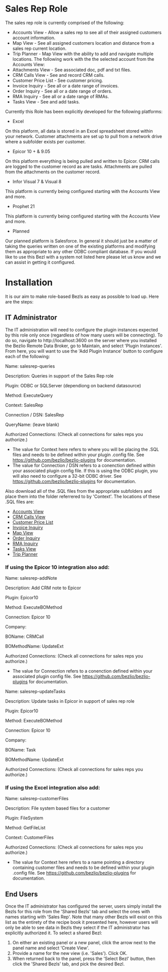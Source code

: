 # Sales Rep Role

The sales rep role is currently comprised of the following:

* Accounts View - Allow a sales rep to see all of their assigned customers account information.
* Map View - See all assigned customers location and distance from a sales rep current location.
* Trip Planner - Map View with the ability to add and navigate multiple locations.
The following work with the the selected account from the Accounts View:
* Attachments View - See associated doc, pdf and txt files.
* CRM Calls View - See and record CRM calls.
* Customer Price List - See customer pricing.
* Invoice Inquiry - See all or a date range of invoices.
* Order Inquiry - See all or a date range of orders.
* RMA Inquiry - See all or a date range of RMAs.
* Tasks View - See and add tasks.

Currently this Role has been explicitly developed for the following platforms:

* Excel

On this platform, all data is stored in an Excel spreadsheet stored within your network.  Customer attachments are set up to pull from a network drive where a subfolder exists per customer.

* Epicor 10 + & 9.05

On this platform everything is being pulled and written to Epicor.  CRM calls are logged to the customer record as are tasks.  Attachments are pulled from the attachments on the customer record.

* Infor Visual 7 & Visual 8

This platform is currently being configured starting with the Accounts View and more.

* Prophet 21

This platform is currently being configured starting with the Accounts View and more.

* Planned

Our planned platform is Salesforce. In general it should just be a matter of taking the queries written on one of the existing platforms and modifying them as appropriate to any other ODBC compliant database. If you would like to use this Bezl with a system not listed here please let us know and we can assist in getting it configured.

# Installation

It is our aim to make role-based Bezls as easy as possible to load up.  Here are the steps:

## IT Administrator

The IT administration will need to configure the plugin instances expected by this role only once (regardless of how many users will be connecting).  To do so, navigate to http://localhost:3600 on the server where you installed the Bezlio Remote Data Broker, go to Maintain, and select 'Plugin Instances'.  From here, you will want to use the 'Add Plugin Instance' button to configure each of the following:

Name: salesrep-queries

Description: Queries in support of the Sales Rep role

Plugin: ODBC or SQLServer (dependiong on backend datasource)

Method: ExecuteQuery

Context: SalesRep

Connection / DSN: SalesRep

QueryName: (leave blank)

Authorized Connections: (Check all connections for sales reps you authorize.)

* The value for Context here refers to where you will be placing the .SQL files and needs to be defined within your plugin .config file.  See https://github.com/bezlio/bezlio-plugins for documentation.
* The value for Connection / DSN refers to a conenction defined within your associated plugin config file.  If this is using the ODBC plugin, you will also need to configure a 32-bit ODBC driver.    See https://github.com/bezlio/bezlio-plugins for documentation.

Also download all of the .SQL files from the appropriate subfolders and place them into the folder referrered to by 'Context'.  The locations of these .SQL files are:
* [Accounts View](https://github.com/bezlio/bezlio-apps/tree/development/roles/sales-rep/accounts-view/sql)
* [CRM Calls View](https://github.com/bezlio/bezlio-apps/tree/development/roles/sales-rep/crm-calls-view/sql)
* [Customer Price List](https://github.com/bezlio/bezlio-apps/tree/development/roles/sales-rep/customer-price-list/sql)
* [Invoice Inquiry](https://github.com/bezlio/bezlio-apps/tree/development/roles/sales-rep/invoice-inquiry/sql)
* [Map View](https://github.com/bezlio/bezlio-apps/tree/development/roles/sales-rep/map-view/sql)
* [Order Inquiry](https://github.com/bezlio/bezlio-apps/tree/development/roles/sales-rep/order-inquiry/sql)
* [RMA Inquiry](https://github.com/bezlio/bezlio-apps/tree/development/roles/sales-rep/rma-inquiry/sql)
* [Tasks View](https://github.com/bezlio/bezlio-apps/tree/development/roles/sales-rep/tasks-view/sql)
* [Trip Planner](https://github.com/bezlio/bezlio-apps/tree/development/roles/sales-rep/trip-planner/sql)

### If using the Epicor 10 integration also add:
Name: salesrep-addNote

Description: Add CRM note to Epicor

Plugin: Epicor10

Method: ExecuteBOMethod

Connection: Epicor 10

Company: <Your Epicor Company ID>

BOName: CRMCall

BOMethodName: UpdateExt

Authorized Connections: (Check all connections for sales reps you authorize.)

* The value for Connection refers to a conenction defined within your associated plugin config file.  See https://github.com/bezlio/bezlio-plugins for documentation.

Name: salesrep-updateTasks

Description: Update tasks in Epicor in support of sales rep role

Plugin: Epicor10

Method: ExecuteBOMethod

Connection: Epicor 10

Company: <Your Epicor Company ID>

BOName: Task

BOMethodName: UpdateExt

Authorized Connections: (Check all connections for sales reps you authorize.)

### If using the Excel integration also add:
Name: salesrep-customerFiles

Description: File system based files for a customer

Plugin: FileSystem

Method: GetFileList

Context: CustomerFiles

Authorized Connections: (Check all connections for sales reps you authorize.)

* The value for Context here refers to a name pointing a directory containing customer files and needs to be defined within your plugin .config file.  See https://github.com/bezlio/bezlio-plugins for documentation.

## End Users
Once the IT administrator has configured the server, users simply install the Bezls for this role from the 'Shared Bezls' tab and select the ones with names starting with 'Sales Rep'.  Note that many other Bezls will exist on this list as the entirety of the recipe book it presented here, however users will only be able to see data in Bezls they select if the IT administrator has explicitly authorized it.  To select a shared Bezl:

1. On either an existing panel or a new panel, click the arrow next to the panel name and select 'Create View'.
2. Provide a name for the new view (i.e. 'Sales').  Click OK.
3. When returned back to the panel, press the 'Select Bezl' button, then click the 'Shared Bezls' tab, and pick the desired Bezl.